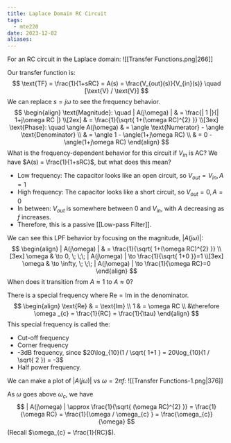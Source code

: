 ```yaml
---
title: Laplace Domain RC Circuit
tags:
  - mte220
date: 2023-12-02
aliases:
---
```

For an RC circuit in the Laplace domain:
![[Transfer Functions.png|266]]

Our transfer function is:
$$
\text{TF} = \frac{1}{1+sRC} = A(s) = \frac{V_{out}(s)}{V_{in}(s)} \quad [\text{V} / \text{V}]
$$
We can replace $s = j\omega$ to see the frequency behavior.
$$
\begin{align}
\text{Magnitude}: \quad | A(j\omega) |  & = \frac{| 1 |}{| 1+j\omega RC |} \\[2ex] 
	 & = \frac{1}{\sqrt{ 1+(\omega RC)^{2} }} \\[3ex] 
\text{Phase}: \quad \angle A(j\omega)  & =  \angle \text{Numerator} -  \angle \text{Denominator} \\
	 & = \angle 1 - \angle(1+j\omega RC) \\
	 & = 0 - \angle(1+j\omega RC)
\end{align}
$$
What is the frequency-dependent behavior for this circuit if $V_{in}$ is AC? We have $A(s) = \frac{1}{1+sRC}$, but what does this mean?
- Low frequency: The capacitor looks like an open circuit, so $V_{out} = V_{in}, A=1$
- High frequency: The capacitor looks like a short circuit, so $V_{out} = 0, A=0$
- In between: $V_{out}$ is somewhere between $0$ and $V_{in}$, with $A$ decreasing as $f$ increases.
- Therefore, this is a passive [[Low-pass Filter]].

We can see this LPF behavior by focusing on the magnitude, $| A(j\omega) |$:
$$
\begin{align}
| A(j\omega) |  & = \frac{1}{\sqrt{ 1+(\omega RC)^{2} }} \\[3ex] 
\omega  & \to 0, \; \;\; | A(j\omega) | \to \frac{1}{\sqrt{ 1+0 }}=1 \\[3ex] 
\omega  & \to \infty, \; \;\; | A(j\omega) | \to \frac{1}{\omega RC}=0
\end{align}
$$
When does it transition from $A \approx 1$ to $A \approx 0$?

There is a special frequency where $\text{Re} = \text{Im}$ in the denominator.
$$
\begin{align}
\text{Re}  & = \text{Im} \\
1  & = \omega RC \\
&\therefore \omega _{c} = \frac{1}{RC} = \frac{1}{\tau}
\end{align}
$$
This special frequency is called the:
- Cut-off frequency
- Corner frequency
- -3dB frequency, since $20\log_{10}(1 / \sqrt{ 1+1 } = 20\log_{10}(1 / \sqrt{ 2 }) = -3$
- Half power frequency.

We can make a plot of $| A(j\omega) |$ vs $\omega = 2\pi f$:
![[Transfer Functions-1.png|376]]

As $\omega$ goes above $\omega_{c}$, we have
$$
| A(j\omega) | \approx \frac{1}{\sqrt{ (\omega RC)^{2} }} = \frac{1}{\omega RC} = \frac{1}{\omega / \omega_{c} } = \frac{\omega_{c}}{\omega}
$$
(Recall $\omega_{c} = \frac{1}{RC}$).